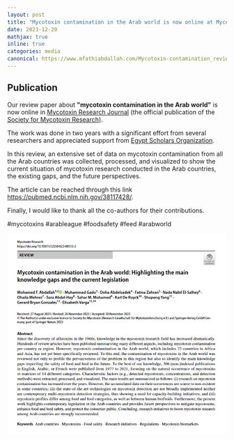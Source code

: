 ```yaml
---
layout: post
title: "Mycotoxin contamination in the Arab world is now online at Mycotoxin Research Journal website"
date: 2023-12-20
mathjax: true
inline: true
categories: media
canonical: https://www.mfathiabdallah.com/Mycotoxin-contamination_review_Arab/
---
```


<!-- Add canonical tag -->
<link rel="canonical" href="https://www.mfathiabdallah.com/Mycotoxin-contamination_review_Arab/">

<!-- Metadata -->
<meta name="Publication" content="Mycotoxins in the Arab world">

<!-- Structured Data -->
<script type="application/ld+json">
{
  "@context": "http://schema.org",
  "@type": "Article",
  "headline": "Mycotoxin contamination in the Arab world is now online at Mycotoxin Research Journal website",
  "datePublished": "2023-12-20",
  "Publication": "Mycotoxins in the Arab world",
  "mainEntityOfPage": {
    "@type": "WebPage",
    "@id": "https://www.mfathiabdallah.com/Mycotoxin-contamination_review_Arab/"
  }
}
</script>

<!-- Page Content -->
## Publication

<!-- Your content goes here -->
Our review paper about **"mycotoxin contamination in the Arab world"** is now online in <a href="https://link.springer.com/journal/12550" target="_blank" rel="noopener">Mycotoxin Research Journal</a> (the official publication of the <a href="https://www.mycotoxin.de/" target="_blank" rel="noopener">Society for Mycotoxin Research)</a>.
 
The work was done in two years with a significant effort from several researchers and appreciated support from <a href="https://egyptscholars.org/" target="_blank" rel="noopener">Egypt Scholars Organization</a>.
 
In this review, an extensive set of data on mycotoxin contamination from all the Arab countries was collected, processed, and visualized to show the current situation of mycotoxin research conducted in the Arab countries, the existing gaps, and the future perspectives.

The article can be reached through this link <a href="https://pubmed.ncbi.nlm.nih.gov/38117428/" target="_blank" rel="noopener">https://pubmed.ncbi.nlm.nih.gov/38117428/</a>.

Finally, I would like to thank all the co-authors for their contributions.

#mycotoxins #arableague #foodsafety #feed #arabworld

<!-- Add modal functionality to the image -->
<div id="myModal" class="modal">
  <span class="close" onclick="closeModal()">&times;</span>
  <img class="modal-content" id="img01">
</div>

<div class="image-container">
  <img class="Publication" src="/images/2023_12_20.PNG" alt="Publication" onclick="openModal(this.src)">
</div>

<!-- JavaScript for modal functionality -->
<script>
// Open the modal
function openModal(imgSrc) {
  var modal = document.getElementById("myModal");
  var modalImg = document.getElementById("img01");
  modal.style.display = "block";
  modalImg.src = imgSrc;
}

// Close the modal
function closeModal() {
  var modal = document.getElementById("myModal");
  modal.style.display = "none";
}
</script>

<style>
/* Style the modal */
.modal {
  display: none; /* Hidden by default */
  position: fixed; /* Stay in place */
  z-index: 1; /* Sit on top */
  padding-top: 50px; /* Location of the box */
  left: 0;
  top: 0;
  width: 100%; /* Full width */
  height: 100%; /* Full height */
  overflow: auto; /* Enable scroll if needed */
  background-color: rgba(0,0,0,0.9); /* Black w/ opacity */
}

/* Modal Content (image) */
.modal-content {
  margin: auto;
  display: block;
  width: 80%;
  max-width: 700px;
}

/* Close Button */
.close {
  position: absolute;
  top: 15px;
  right: 35px;
  color: #fff;
  font-size: 40px;
  font-weight: bold;
  transition: 0.3s;
  cursor: pointer;
}

.close:hover,
.close:focus {
  color: #bbb;
  text-decoration: none;
}
</style>
